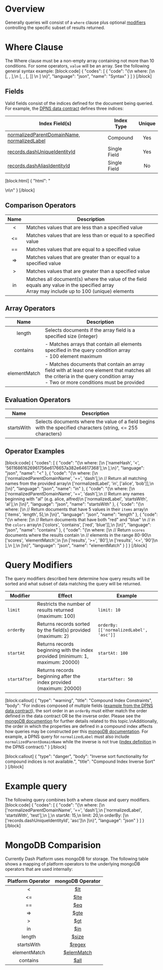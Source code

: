 # Overview

Generally queries will consist of a `where` clause plus optional [modifiers](#query-modifiers) controlling the specific subset of results returned. 

# Where Clause

The Where clause must be a non-empty array containing not more than 10 conditions. For some operators, `value` will be an array. See the following general syntax example:
[block:code]
{
  "codes": [
    {
      "code": "{\n  where: [\n    [<fieldName>, <operator>, <value>],\n    [<fieldName>, <array operator>, [<value1>, <value2>]] \n  ] \n}",
      "language": "json",
      "name": "Syntax"
    }
  ]
}
[/block]
## Fields
Valid fields consist of the indices defined for the document being queried. For example, the [DPNS data contract](https://github.com/dashevo/dpns-contract/blob/master/schema/dpns-contract-documents.json) defines three indices:

| Index Field(s) | Index Type | Unique |
| - | - | :-: | 
| [normalizedParentDomainName, normalizedLabel](https://github.com/dashevo/dpns-contract/blob/master/schema/dpns-contract-documents.json#L4-L14) | Compound | Yes |
| [records.dashUniqueIdentityId](https://github.com/dashevo/dpns-contract/blob/master/schema/dpns-contract-documents.json#L15-L22) | Single Field | Yes |
| [records.dashAliasIdentityId](https://github.com/dashevo/dpns-contract/blob/master/schema/dpns-contract-documents.json#L23-L29) | Single Field | No |


[block:html]
{
  "html": "<div></div>\n<!--\nSpecial fields - `$id`, `$userId`\n-->\n<style></style>"
}
[/block]
## Comparison Operators

| Name | Description |
| :-: | - |
| < | Matches values that are less than a specified value |
| <= | Matches values that are less than or equal to a specified value |
| == | Matches values that are equal to a specified value |
| => | Matches values that are greater than or equal to a specified value |
| > | Matches values that are greater than a specified value |
| in | Matches all document(s) where the value of the field equals any value in the specified array <br>Array may include up to 100 (unique) elements |

## Array Operators

| Name | Description |
| :-: | - |
| length | Selects documents if the array field is a specified size (integer) |
| contains | - Matches arrays that contain all elements specified in the query condition array <br>- 100 element maximum
| elementMatch |  - Matches documents that contain an array field with at least one element that matches all the criteria in the query condition array <br>- Two or more conditions must be provided

## Evaluation Operators

| Name | Description |
| :-: | - |
| startsWith | Selects documents where the value of a field begins with the specified characters (string, <= 255 characters) |

## Operator Examples
[block:code]
{
  "codes": [
    {
      "code": "{\n  where: [\n    ['nameHash', '<', '56116861626961756e6176657a382e64617368'],\n  ],\n}",
      "language": "json",
      "name": "<"
    },
    {
      "code": "{\n  where: [\n      ['normalizedParentDomainName', '==', 'dash'],\n      // Return all matching names from the provided array\n      ['normalizedLabel', 'in', ['alice', 'bob']],\n    ]\n}",
      "language": "json",
      "name": "in"
    },
    {
      "code": "{\n  where: [\n      ['normalizedParentDomainName', '==', 'dash'],\n      // Return any names beginning with \"al\" (e.g. alice, alfred)\n      ['normalizedLabel', 'startsWith', 'al'],\n    ]\n}",
      "language": "json",
      "name": "startsWith"
    },
    {
      "code": "{\n  where: [\n      // Return documents that have 5 values in their `items` array\n      ['items', 'length', 5],\n    ]\n}",
      "language": "json",
      "name": "length"
    },
    {
      "code": "{\n  where: [\n      // Return documents that have both \"red\" and \"blue\" \n      // in the `colors` array\n      ['colors', 'contains', ['red', 'blue']],\n    ]\n}",
      "language": "json",
      "name": "contains"
    },
    {
      "code": "{\n  where: [\n    // Return `scores` documents where the results contain \n    // elements in the range 80-90\n    ['scores', 'elementMatch',\n      [\n        ['results', '>=', '80'],\n        ['results', '<=', '90']\n      ],\n    ],\n  ]\n}",
      "language": "json",
      "name": "elementMatch"
    }
  ]
}
[/block]
# Query Modifiers
The query modifiers described here determine how query results will be sorted and what subset of data matching the query will be returned.

| Modifier | Effect | Example |
| - | - | - |
| `limit` | Restricts the number of results returned (maximum: 100) | `limit: 10` |
| `orderBy` | Returns records sorted by the field(s) provided (maximum: 2) | `orderBy: [['normalizedLabel', 'asc']]`
| `startAt` | Returns records beginning with the index provided (minimum: 1, maximum: 20000) | `startAt: 100` |
| `startAfter` | Returns records beginning after the index provided  (maximum: 20000) | `startAfter: 50` |
[block:callout]
{
  "type": "warning",
  "title": "Compound Index Constraints",
  "body": "For indices composed of multiple fields ([example from the DPNS data contract](https://github.com/dashevo/dpns-contract/blob/master/schema/dpns-contract-documents.json)), the sort order in an `orderBy` must either match the order defined in the data contract OR be the inverse order. Please see the [mongoDB documention](https://docs.mongodb.com/manual/core/index-compound/#sort-order) for further details related to this topic.\nAdditionally, the order in which the properties are defined in a compound index affects how queries may be constructed per this [mongoDB documentation](https://docs.mongodb.com/manual/core/index-compound/#prefixes). For example, a DPNS query for `normalizedLabel` must also include `normalizedParentDomainName` while the inverse is not true ([index definition](https://github.com/dashevo/dpns-contract/blob/master/schema/dpns-contract-documents.json) in the DPNS contract)."
}
[/block]

[block:callout]
{
  "type": "danger",
  "body": "Inverse sort functionality for compound indices is not available.",
  "title": "Compound Index Inverse Sort"
}
[/block]
# Example query
The following query combines both a where clause and query modifiers.
[block:code]
{
  "codes": [
    {
      "code": "{\n    where: [\n        ['normalizedParentDomainName', '==', 'dash'],\n        ['normalizedLabel', 'startsWith', 'test'],\n    ],\n    startAt: 15,\n    limit: 20,\n    orderBy: [\n        ['records.dashUniqueIdentityId', 'asc']\n    ]\n}",
      "language": "json"
    }
  ]
}
[/block]
# MongoDB Comparision

Currently Dash Platform uses mongoDB for storage. The following table shows a mapping of platform operators to the underlying mongoDB operators that are used internally:

| Platform Operator | mongoDB Operator | 
| :-: | :-: | 
| < | [$lt](https://docs.mongodb.com/manual/reference/operator/query/lt) |
| <= | [$lte](https://docs.mongodb.com/manual/reference/operator/query/lte) |
| == | [$eq](https://docs.mongodb.com/manual/reference/operator/query/eq) |
| => | [$gte](https://docs.mongodb.com/manual/reference/operator/query/gte) |
| > | [$gt](https://docs.mongodb.com/manual/reference/operator/query/gt) |
| in | [$in](https://docs.mongodb.com/manual/reference/operator/query/in) |
| length | [$size](https://docs.mongodb.com/manual/reference/operator/query/size/) |
| startsWith | [$regex](https://docs.mongodb.com/manual/reference/operator/query/regex/) |
| elementMatch | [$elemMatch](https://docs.mongodb.com/manual/reference/operator/query/elemMatch) |
| contains | [$all](https://docs.mongodb.com/manual/reference/operator/query/all) |